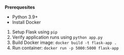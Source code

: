 **Prerequesites**
- Python 3.9+
- Install Docker

1) Setup Flask using `pip`
2) Verify application runs using `python app.py`
3) Build Docker image: `docker build -t flask-app .`
4) Run container: `docker run -p 5000:5000 flask-app`
